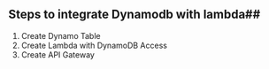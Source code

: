 ## Steps to integrate Dynamodb with lambda##

1. Create Dynamo Table
2. Create Lambda with DynamoDB Access
3. Create API Gateway